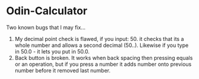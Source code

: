# Odin-Calculator
Two known bugs that I may fix...
1) My decimal point check is flawed, if you input: 50. it checks that its a whole number and allows a second decimal (50..). Likewise if you type in 50.0 -
  it lets you put in 50.0.
2) Back button is broken. It works when back spacing then pressing equals or an operation, but if you press a number it adds number onto previous number before
  it removed last number.
